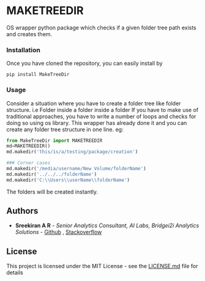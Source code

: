 # MAKETREEDIR

OS wrapper python package which checks if a given folder tree path exists and creates them.


### Installation

Once you have cloned the repository, you can easily install by

`pip install MakeTreeDir`

### Usage

Consider a situation where you have to create a folder tree like folder structure. i.e Folder inside a folder inside a folder
If you have to make use of traditional approaches, you have to write a number of loops and checks for doing so using os library.
This wrapper has already done it and you can create any folder tree structure in one line.
eg:
```python
from MakeTreeDir import MAKETREEDIR
md=MAKETREEDIR()
md.makedir('this/is/a/testing/package/creation')

### Corner cases
md.makedir('/media/username/New Volume/folderName')
md.makedir('../../../folderName')
md.makedir('C:\\Users\\userName\\folderName')

```
The folders will be created instantly.
## Authors

* **Sreekiran A R** - *Senior Analytics Consultant, AI Labs, Bridgei2i Analytics Solutions* -
 [Github](https://github.com/Sreekiranar) ,
[Stackoverflow](https://stackoverflow.com/users/9605907/sreekiran)


## License

This project is licensed under the MIT License - see the [LICENSE.md](LICENSE.md) file for details
